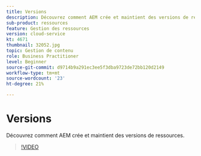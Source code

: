 ```yaml
---
title: Versions
description: Découvrez comment AEM crée et maintient des versions de ressources.
sub-product: ressources
feature: Gestion des ressources
version: cloud-service
kt: 4671
thumbnail: 32052.jpg
topic: Gestion de contenu
role: Business Practitioner
level: Beginner
source-git-commit: d9714b9a291ec3ee5f3dba9723de72bb120d2149
workflow-type: tm+mt
source-wordcount: '23'
ht-degree: 21%

---
```



# Versions

Découvrez comment AEM crée et maintient des versions de ressources.

>[!VIDEO](https://video.tv.adobe.com/v/32052/?quality=12&learn=on&hidetitle=true)
